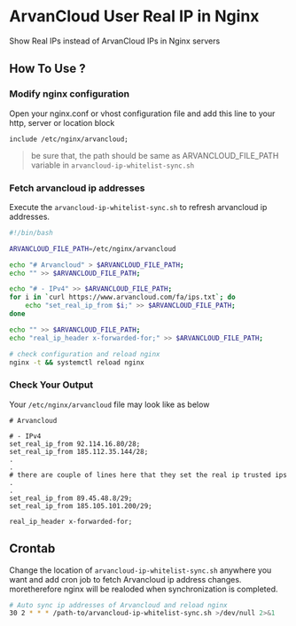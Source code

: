 # ArvanCloud User Real IP in Nginx
Show Real IPs instead of ArvanCloud IPs in Nginx servers

## How To Use ?

### Modify nginx configuration
Open your nginx.conf or vhost configuration file and add this line to your http, server or location block

```nginx
include /etc/nginx/arvancloud;
```
> be sure that, the path should be same as ARVANCLOUD_FILE_PATH variable in ```arvancloud-ip-whitelist-sync.sh```

### Fetch arvancloud ip addresses
Execute the ```arvancloud-ip-whitelist-sync.sh``` to refresh arvancloud ip addresses.

```bash
#!/bin/bash

ARVANCLOUD_FILE_PATH=/etc/nginx/arvancloud

echo "# Arvancloud" > $ARVANCLOUD_FILE_PATH;
echo "" >> $ARVANCLOUD_FILE_PATH;

echo "# - IPv4" >> $ARVANCLOUD_FILE_PATH;
for i in `curl https://www.arvancloud.com/fa/ips.txt`; do
    echo "set_real_ip_from $i;" >> $ARVANCLOUD_FILE_PATH;
done

echo "" >> $ARVANCLOUD_FILE_PATH;
echo "real_ip_header x-forwarded-for;" >> $ARVANCLOUD_FILE_PATH;

# check configuration and reload nginx
nginx -t && systemctl reload nginx

```

### Check Your Output
Your ```/etc/nginx/arvancloud``` file may look like as below

```nginx
# Arvancloud

# - IPv4
set_real_ip_from 92.114.16.80/28;
set_real_ip_from 185.112.35.144/28;
.
.
# there are couple of lines here that they set the real ip trusted ips
.
.
set_real_ip_from 89.45.48.8/29;
set_real_ip_from 185.105.101.200/29;

real_ip_header x-forwarded-for;
```

## Crontab
Change the location of ```arvancloud-ip-whitelist-sync.sh``` anywhere you want and add cron job to fetch Arvancloud ip address changes. moretherefore nginx will be realoded when synchronization is completed.

```bash
# Auto sync ip addresses of Arvancloud and reload nginx
30 2 * * * /path-to/arvancloud-ip-whitelist-sync.sh >/dev/null 2>&1
```
